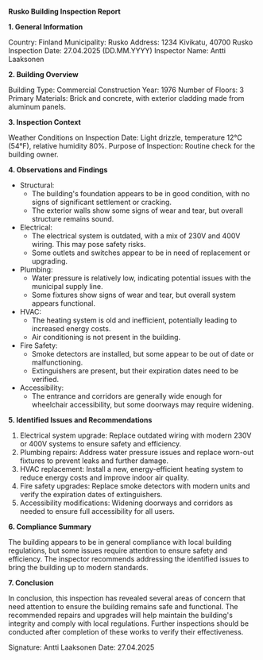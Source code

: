 **Rusko Building Inspection Report**

**1. General Information**

Country: Finland
Municipality: Rusko
Address: 1234 Kivikatu, 40700 Rusko
Inspection Date: 27.04.2025 (DD.MM.YYYY)
Inspector Name: Antti Laaksonen

**2. Building Overview**

Building Type: Commercial
Construction Year: 1976
Number of Floors: 3
Primary Materials: Brick and concrete, with exterior cladding made from aluminum panels.

**3. Inspection Context**

Weather Conditions on Inspection Date: Light drizzle, temperature 12°C (54°F), relative humidity 80%.
Purpose of Inspection: Routine check for the building owner.

**4. Observations and Findings**

* Structural:
	+ The building's foundation appears to be in good condition, with no signs of significant settlement or cracking.
	+ The exterior walls show some signs of wear and tear, but overall structure remains sound.
* Electrical:
	+ The electrical system is outdated, with a mix of 230V and 400V wiring. This may pose safety risks.
	+ Some outlets and switches appear to be in need of replacement or upgrading.
* Plumbing:
	+ Water pressure is relatively low, indicating potential issues with the municipal supply line.
	+ Some fixtures show signs of wear and tear, but overall system appears functional.
* HVAC:
	+ The heating system is old and inefficient, potentially leading to increased energy costs.
	+ Air conditioning is not present in the building.
* Fire Safety:
	+ Smoke detectors are installed, but some appear to be out of date or malfunctioning.
	+ Extinguishers are present, but their expiration dates need to be verified.
* Accessibility:
	+ The entrance and corridors are generally wide enough for wheelchair accessibility, but some doorways may require widening.

**5. Identified Issues and Recommendations**

1. Electrical system upgrade: Replace outdated wiring with modern 230V or 400V systems to ensure safety and efficiency.
2. Plumbing repairs: Address water pressure issues and replace worn-out fixtures to prevent leaks and further damage.
3. HVAC replacement: Install a new, energy-efficient heating system to reduce energy costs and improve indoor air quality.
4. Fire safety upgrades: Replace smoke detectors with modern units and verify the expiration dates of extinguishers.
5. Accessibility modifications: Widening doorways and corridors as needed to ensure full accessibility for all users.

**6. Compliance Summary**

The building appears to be in general compliance with local building regulations, but some issues require attention to ensure safety and efficiency. The inspector recommends addressing the identified issues to bring the building up to modern standards.

**7. Conclusion**

In conclusion, this inspection has revealed several areas of concern that need attention to ensure the building remains safe and functional. The recommended repairs and upgrades will help maintain the building's integrity and comply with local regulations. Further inspections should be conducted after completion of these works to verify their effectiveness.

Signature: Antti Laaksonen
Date: 27.04.2025
